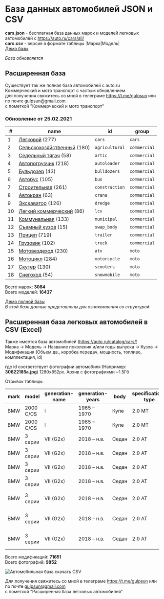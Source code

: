 # База данных автомобилей JSON и CSV
**cars.json** - бесплатная база данных марок и моделей легковых автомобилей с https://auto.ru/cars/all/  
**cars.csv** - версия в формате таблицы |Марка|Модель|  
[Демо базы](https://blanzh.github.io/carsBase/)

_База обновляется_
## Расширенная база
Существует так же полная база автомобилей с auto.ru  
Коммерческий и мото транспорт с частым обновлением   
для получения свяжитесь со мной в телеграме https://t.me/gulpsun или по почте gulpsun@gmail.com  
с пометкой "Коммерческий и мото транспорт"

### Обновление от 25.02.2021
|#|name|id|group|
|---|---|---|---|
|1|[Легковой](https://auto.ru/cars/all/) (277)|`cars`|`cars`|
|2|[Сельскохозяйственный](https://auto.ru/agricultural/all/) (180)|`agricultural`|`commercial`|
|3|[Седельный тягач](https://auto.ru/artic/all/) (58)|`artic`|`commercial`|
|4|[Автопогрузчик](https://auto.ru/autoloader/all/) (218)|`autoloader`|`commercial`|
|5|[Бульдозер](https://auto.ru/bulldozers/all/) (43)|`bulldozers`|`commercial`|
|6|[Автобус](https://auto.ru/bus/all/) (105)|`bus`|`commercial`|
|7|[Строительная](https://auto.ru/construction/all/) (261)|`construction`|`commercial`|
|8|[Автокран](https://auto.ru/crane/all/) (63)|`crane`|`commercial`|
|9|[Экскаватор](https://auto.ru/dredge/all/) (126)|`dredge`|`commercial`|
|10|[Легкий коммерческий](https://auto.ru/lcv/all/) (86)|`lcv`|`commercial`|
|11|[Коммунальная](https://auto.ru/municipal/all/) (133)|`municipal`|`commercial`|
|12|[Съемный кузов](https://auto.ru/swap_body/all/) (15)|`swap_body`|`commercial`|
|13|[Прицеп](https://auto.ru/trailer/all/) (719)|`trailer`|`commercial`|
|14|[Грузовик](https://auto.ru/truck/all/) (102)|`truck`|`commercial`|
|15|[Мотовездеход](https://auto.ru/atv/all/) (230)|`atv`|`moto`|
|16|[Мотоцикл](https://auto.ru/motorcycle/all/) (284)|`motorcycle`|`moto`|
|17|[Скутер](https://auto.ru/scooters/all/) (130)|`scooters`|`moto`|
|18|[Снегоход](https://auto.ru/snowmobile/all/) (54)|`snowmobile`|`moto`|

Всего марок: **3084**  
Всего моделей: **16437**


[Демо полной базы](https://blanzh.github.io/carsBase/demo_private.zip)  
_В этой базе данные представлены для ознакомления со структурой_

## Расширенная база легковых автомобилей в CSV (Excel)
Также имеется база автомобилей (https://auto.ru/catalog/cars/)  
Марка -> Модель -> Название поколения и/или годы выпуска -> Кузов -> Модификация (Объем дв., коробка передач, мощность, топливо, комплектация, id)

где id соответствует фотографии автомобиля (Например: **30822185a.jpg**) 1280x852px. Архив с фотографиями ~1.5Гб

Отрывок таблицы:

|mark|model|generation-name|generation-years|body|specification-type|specification-power|fuel|equipment|id|
|---|---|---|---|---|---|---|---|---|---|
|BMW|2000 C/CS|I|1965 – 1970|Купе|2.0 MT|101 л.c.|бензин|-|6150861af|
|BMW|2000 C/CS|I|1965 – 1970|Купе|2.0 MT|122 л.c.|бензин|-|6150861af|
|BMW|3 серии|VII (G2x)|2018 – н.в.|Седан|2.0 AT|156 л.c.|бензин|318i SE|343b7122e|
|BMW|3 серии|VII (G2x)|2018 – н.в.|Седан|2.0 AT|184 л.c.|бензин|320i|343b7122e|
|BMW|3 серии|VII (G2x)|2018 – н.в.|Седан|2.0 AT|184 л.c. 4x4|бензин|320i xDrive|343b7122e|
|BMW|3 серии|VII (G2x)|2018 – н.в.|Седан|2.0 AT|184 л.c.|бензин|320i Sport Line|343b7122e|
|BMW|3 серии|VII (G2x)|2018 – н.в.|Седан|2.0 AT|184 л.c. 4x4|бензин|320i xDrive M Sport Pure|343b7122e|
|BMW|3 серии|VII (G2x)|2018 – н.в.|Седан|2.0 AT|184 л.c. 4x4|бензин|320i xDrive M Sport Pro|343b7122e|
|BMW|3 серии|VII (G2x)|2018 – н.в.|Седан|2.0 AT|258 л.c.|бензин|330i Dark Shadow SE|343b7122e|

Всего модификаций: **71651**  
Всего фотографий: **9852**

![Автомобильная база скачать CSV](https://blanzh.github.io/carsBase/cars.jpg)

Для получения свяжитесь со мной в телеграме https://t.me/gulpsun или по почте gulpsun@gmail.com  
с пометкой "Расширенная база легковых автомобилей"
